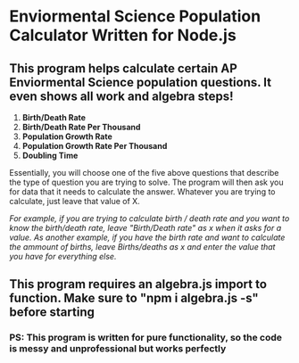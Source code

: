 # Enviormental Science Population Calculator Written for Node.js 
## This program helps calculate certain AP Enviormental Science population questions. It even shows all work and algebra steps!
1) **Birth/Death Rate**
2) **Birth/Death Rate Per Thousand**
3) **Population Growth Rate**
4) **Population Growth Rate Per Thousand**
5) **Doubling Time**

Essentially, you will choose one of the five above questions that describe the type of question you are trying to solve.
The program will then ask you for data that it needs to calculate the answer.
Whatever you are trying to calculate, just leave that value of X.


*For example, if you are trying to calculate birth / death rate and you want to know the birth/death rate, leave "Birth/Death rate" as x when it asks for a value.*
*As another example, if you have the birth rate and want to calculate the ammount of births, leave Births/deaths as x and enter the value that you have for everything else.*


## This program requires an algebra.js import to function. Make sure to "npm i algebra.js -s" before starting

### PS: This program is written for pure functionality, so the code is messy and unprofessional but works perfectly



